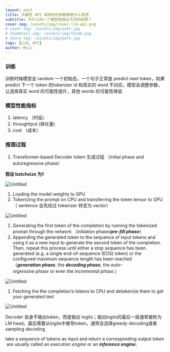 ```yaml
---
layout: post
title: 大模型 API 调用时的参数都是什么意思
subtitle: 为什么同一个模型能输出不同的结果？
cover-img: /assets/img/cover-llm-api.png
# cover-img: /assets/img/path.jpg
# thumbnail-img: /assets/img/thumb.png
# share-img: /assets/img/path.jpg
tags: [LLM, API]
author: Muji
---
```


### 训练

训练时候模型会 random 一个初始态，一个句子正常是 predict next token，如果 predict 下一个 token 的tokenizer id 和真实的 word 不对应，模型会调整参数，让选择真实 word 的可能性提升，其他 words 的可能性降低


### 模型性能指标


1. latency （时延）
2. throughtput (吞吐量)
3. cost （成本）

### 推理过程
1. Transformer-based Decoder token 生成过程 （initial phase and autoregressive phase）

**假设 batchsize 为1**

![Untitled](https://prod-files-secure.s3.us-west-2.amazonaws.com/5a244f81-b50b-4d9c-869a-2215a9c30922/09dca31d-fa01-4754-a0b5-653eb25bac29/Untitled.png)

1. Loading the model weights to GPU
2. Tokenizing the prompt on CPU and transferring the token tensor to GPU （ sentence 会先经过 tokenizer 转变为 vector）

![Untitled](https://prod-files-secure.s3.us-west-2.amazonaws.com/5a244f81-b50b-4d9c-869a-2215a9c30922/b87cd757-2a97-480f-8d7f-9dc5ba14088a/Untitled.png)

1. Generating the first token of the completion by running the tokenized prompt through the network （initiation phase/***pre-fill phase***）
2. Appending the generated token to the sequence of input tokens and using it as a new input to generate the second token of the completion. Then, repeat this process until either a stop sequence has been generated (e.g. a single end-of-sequence (EOS) token) or the configured maximum sequence length has been reached （***generation phase***, the ***decoding phase***, the *auto-regressive phase* or even the *incremental phase*.）

![Untitled](https://prod-files-secure.s3.us-west-2.amazonaws.com/5a244f81-b50b-4d9c-869a-2215a9c30922/56d36a3a-b885-4401-944b-09e56a5547d9/Untitled.png)

1. Fetching the the completion’s tokens to CPU and detokenize them to get your generated text

![Untitled](https://prod-files-secure.s3.us-west-2.amazonaws.com/5a244f81-b50b-4d9c-869a-2215a9c30922/2e1e5f7e-058e-4064-b216-8ea570d348ab/Untitled.png)

Decoder 自身不输出token，而是输出 logits；输出logits的最后一层通常被称为 LM head。最后需要从logits中推导token，通常会选择greedy decoding或者sampling decoding

take a sequence of tokens as input and return a corresponding output token are usually called an *execution engine* or an ***inference engine*.**
